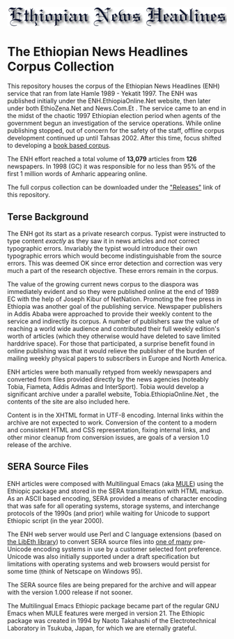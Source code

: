 <img src="images/ENHTOP.gif"/>

# The Ethiopian News Headlines Corpus Collection

This repository houses the corpus of the Ethiopian News Headlines (ENH) service that ran from late Hamle 1989 - Yekatit 1997. The ENH was published initially under the ENH.EthiopiaOnline.Net website, then later under both EthioZena.Net and News.Com.Et .  The service came to an end in the midst of the chaotic 1997 Ethiopian election period when agents of the government begun an investigation of the service operations.  While online publishing stopped, out of concern for the safety of the staff, offline corpus development continued up until Tahsas 2002. After this time, focus shifted to developing a [book based corpus](https://github.com/geezorg/ebooks/).

The ENH effort reached a total volume of **13,079** articles from **126** newspapers. In 1998 (GC) it was responsible for no less than 95% of the first 1 million words of Amharic appearing online.

The full corpus collection can be downloaded under the ["Releases"](https://github.com/geezorg/enh-corpus/releases/) link of this repository. 


## Terse Background
The ENH got its start as a private research corpus.  Typist were instructed to type content *exactly* as they saw it in news articles and *not* correct typographic errors. Invariably the typist would introduce their own typographic errors which would become indistinguishable from the source errors. This was deemed OK since error detection and correction was very much a part of the research objective.  These errors remain in the corpus. 

The value of the growing current news corpus to the diaspora was immediately evident and so they were published online at the end of 1989 EC with the help of Joseph Kibur of NetNation. Promoting the free press in Ethiopia was another goal of the publishing service. Newspaper publishers in Addis Ababa were approached to provide their weekly content to the service and indirectly its corpus. A number of publishers saw the value of reaching a world wide audience and contributed their full weekly edition's worth of articles (which they otherwise would have deleted to save limited harddrive space). For those that participated, a surprise benefit found in online publishing was that it would relieve the publisher of the burden of mailing weekly physical papers to subscribers in Europe and North America.

ENH articles were both manually retyped from weekly newspapers and converted from files provided directly by the news agencies (noteably Tobia, Fiameta, Addis Admas and InterSport). Tobia would develop a significant archive under a parallel website, Tobia.EthiopiaOnline.Net , the contents of the site are also included here.

Content is in the XHTML format in UTF-8 encoding.  Internal links within the archive are not expected to work.  Conversion of the content to a modern and consistent HTML and CSS representation, fixing internal links, and other minor cleanup from conversion issues, are goals of a version 1.0 release of the archive.

## SERA Source Files
ENH articles were composed with Multilingual Emacs (aka [MULE](https://en.wikipedia.org/wiki/MULE)) using the Ethiopic package and stored in the SERA transliteration with HTML markup. As an ASCII based encoding, SERA provided a means of character encoding that was safe for all operating systems, storage systems, and interchange protocols of the 1990s (and prior) while waiting for Unicode to support Ethiopic script (in the year 2000).

The ENH web server would use Perl and C language extensions (based on [the LibEth library](http://libeth.sourceforge.net/)) to convert SERA source files into [one of many](http://libeth.sourceforge.net/CharacterSets.html]) pre-Unicode encoding systems in use by a customer selected font preference. Unicode was also initially supported under a draft specification but limitations with operating systems and web browsers would persist for some time (think of Netscape on Windows 95).

The SERA source files are being prepared for the archive and will appear with the version 1.000 release if not sooner. 

The Multilingual Emacs Ethiopic package became part of the regular GNU Emacs when MULE features were merged in version 21. The Ethiopic package was created in 1994 by Naoto Takahashi of the Electrotechnical Laboratory in Tsukuba, Japan, for which we are eternally grateful.  




